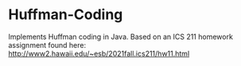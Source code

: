 # Huffman-Coding
Implements Huffman coding in Java. Based on an ICS 211 homework assignment found here: http://www2.hawaii.edu/~esb/2021fall.ics211/hw11.html
